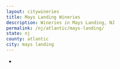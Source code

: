 ```yaml
---
layout: citywineries
title: Mays Landing Wineries
description: Wineries in Mays Landing, NJ
permalink: /nj/atlantic/mays-landing/
state: nj
county: atlantic
city: mays landing
---
```

-

